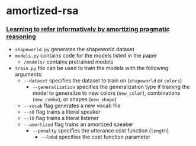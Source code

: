 # amortized-rsa
### [Learning to refer informatively by amortizing pragmatic reasoning](https://arxiv.org/abs/2006.00418)

- `shapeworld.py` generates the shapeworld dataset
- `models.py` contains code for the models listed in the paper
  - `/models/` contains pretrained models
- `train.py` file can be used to train the models with the following arguments:
  - `--dataset` specifies the dataset to train on (`shapeworld` or `colors`)
    - `--generalization` specifies the generalization type if training the model to generalize to new colors (`new_color`), combinations (`new_combo`), or shapes (`new_shape`)
  - `--vocab` flag generates a new vocab file
  - `--s0` flag trains a literal speaker
  - `--l0` flag trains a literal listener
  - `--amortized` flag trains an amortized speaker
    - `--penalty` specifies the utterance cost function (`length`)
      - `--lmbd` specifies the cost function parameter
